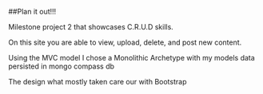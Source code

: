 ##Plan it out!!!


Milestone project 2 that showcases C.R.U.D skills.

On this site you are able to view, upload, delete, and post new content.

Using the MVC model I chose a Monolithic Archetype with my models data persisted in mongo compass db


The design what mostly taken care our with Bootstrap 